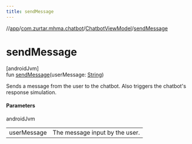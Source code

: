 ```yaml
---
title: sendMessage
---
```

//[app](../../../index.html)/[com.zurtar.mhma.chatbot](../index.html)/[ChatbotViewModel](index.html)/[sendMessage](send-message.html)



# sendMessage



[androidJvm]\
fun [sendMessage](send-message.html)(userMessage: [String](https://kotlinlang.org/api/core/kotlin-stdlib/kotlin/-string/index.html))



Sends a message from the user to the chatbot. Also triggers the chatbot's response simulation.



#### Parameters


androidJvm

| | |
|---|---|
| userMessage | The message input by the user. |



